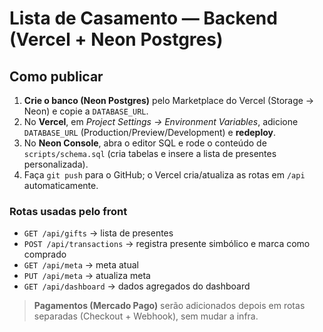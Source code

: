 # Lista de Casamento — Backend (Vercel + Neon Postgres)

## Como publicar

1. **Crie o banco (Neon Postgres)** pelo Marketplace do Vercel (Storage → Neon) e copie a `DATABASE_URL`.
2. No **Vercel**, em *Project Settings → Environment Variables*, adicione `DATABASE_URL` (Production/Preview/Development) e **redeploy**.
3. No **Neon Console**, abra o editor SQL e rode o conteúdo de `scripts/schema.sql` (cria tabelas e insere a lista de presentes personalizada).
4. Faça `git push` para o GitHub; o Vercel cria/atualiza as rotas em `/api` automaticamente.

### Rotas usadas pelo front
- `GET /api/gifts` → lista de presentes
- `POST /api/transactions` → registra presente simbólico e marca como comprado
- `GET /api/meta` → meta atual
- `PUT /api/meta` → atualiza meta
- `GET /api/dashboard` → dados agregados do dashboard

> **Pagamentos (Mercado Pago)** serão adicionados depois em rotas separadas (Checkout + Webhook), sem mudar a infra.
